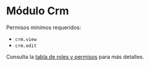 # Módulo Crm

Permisos mínimos requeridos:
- `crm.view`
- `crm.edit`

Consulta la [tabla de roles y permisos](../../docs/roles_permisos.md) para más detalles.
